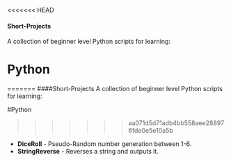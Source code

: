 <<<<<<< HEAD
#### Short-Projects
A collection of beginner level Python scripts for learning:

# Python
=======
####Short-Projects
A collection of beginner level Python scripts for learning:

#Python
>>>>>>> aa071d5d71adb4bb558aee288976fde0e5e10a5b
* **DiceRoll** - Pseudo-Random number generation between 1-6.
* **StringReverse** - Reverses a string and outputs it.
